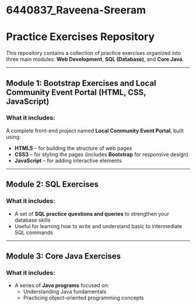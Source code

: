# 6440837_Raveena-Sreeram

# Practice Exercises Repository

This repository contains a collection of practice exercises organized into three main modules: **Web Development**, **SQL (Database)**, and **Core Java**.

---

##  Module 1: Bootstrap Exercises and Local Community Event Portal (HTML, CSS, JavaScript)

###  What it includes:
A complete front-end project named **Local Community Event Portal**, built using:
- **HTML5** – for building the structure of web pages
- **CSS3** – for styling the pages (includes **Bootstrap** for responsive design)
- **JavaScript** – for adding interactive elements

---

##  Module 2: SQL Exercises

### What it includes:
- A set of **SQL practice questions and queries** to strengthen your database skills
- Useful for learning how to write and understand basic to intermediate SQL commands

---

##  Module 3: Core Java Exercises

###  What it includes:
- A series of **Java programs** focused on:
  - Understanding Java fundamentals
  - Practicing object-oriented programming concepts


